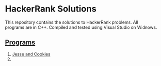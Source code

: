 # HackerRank Solutions
This repository contains the solutions to HackerRank problems.
All programs are in C++. Compiled and tested using Visual Studio on Widnows. 

<h2><u>Programs</u></h2>

1. [Jesse and Cookies](https://github.com/vineethviswan/HackerRankSolutions/blob/c1cc72f599e005981eda4b58bf5279df45028adc/JesseNCookies.cpp)
2. 

